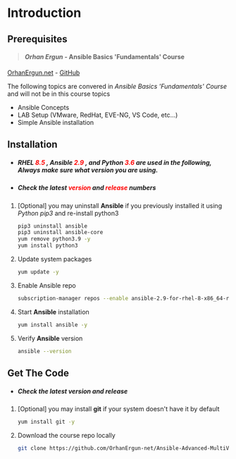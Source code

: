 # Introduction

## Prerequisites

> ####  _Orhan Ergun_ - Ansible Basics 'Fundamentals' Course
[OrhanErgun.net](https://orhanergun.net/courses/ansible-basics-for-network-engineers/) - 
[GitHub](https://github.com/OrhanErgun-net/Ansible-Basics-Network)

The following topics are convered in *Ansible Basics 'Fundamentals' Course* and will not be in this course topics
* Ansible Concepts
* LAB Setup (VMware, RedHat, EVE-NG, VS Code, etc...)
* Simple Ansible installation

## Installation
 * #####  RHEL <span style="color:red"> **8.5** </span> , Ansible <span style="color:red"> **2.9** </span>, and Python <span style="color:red"> **3.6** </span> are used in the following, Always make sure what version you are using.
 * ##### Check the latest <span style="color:red"> **version** </span> and <span style="color:red"> **release** </span> numbers

1. [Optional] you may uninstall **Ansible** if you previously installed it using *Python pip3* and re-install python3
   ```sh
   pip3 uninstall ansible
   pip3 uninstall ansible-core
   yum remove python3.9 -y
   yum install python3
   ```
2. Update system packages
   ```sh
   yum update -y
   ```
3. Enable Ansible repo
   ```sh
   subscription-manager repos --enable ansible-2.9-for-rhel-8-x86_64-rpms
   ```
4. Start **Ansible** installation
   ```sh
   yum install ansible -y
   ```
5. Verify **Ansible** version
   ```sh
   ansible --version
   ```

## Get The Code
 * ##### Check the latest version and release

1. [Optional] you may install **git** if your system doesn't have it by default
   ```sh
   yum install git -y
   ```
2. Download the course repo locally
   ```sh
   git clone https://github.com/OrhanErgun-net/Ansible-Advanced-MultiVendor-Networks.git 
   ```
